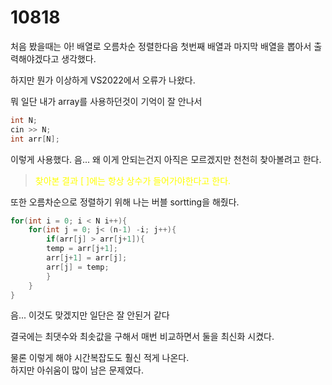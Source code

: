 # 10818
처음 봤을때는 아! 배열로 오름차순 정렬한다음 첫번째 배열과 마지막 배열을 뽑아서 출력해야겠다고 생각했다.

하지만 뭔가 이상하게 VS2022에서 오류가 나왔다.

뭐 일단 내가 array를 사용하던것이 기억이 잘 안나서 
```cpp
int N;
cin >> N;
int arr[N];
```
이렇게 사용했다. 음... 왜 이게 안되는건지 아직은 모르겠지만 천천히 찾아볼려고 한다.
><font color='yellow'> 찾아본 결과 [ ]에는 항상 상수가 들어가야한다고 한다.</font>

또한 오름차순으로 정렬하기 위해 나는 버블 sortting을 해줬다.
```cpp
for(int i = 0; i < N i++){
    for(int j = 0; j< (n-1) -i; j++){
        if(arr[j] > arr[j+1]){
        temp = arr[j+1];
        arr[j+1] = arr[j];
        arr[j] = temp;
        }
    }
}
```
음... 이것도 맞겠지만 일단은 잘 안된거 같다

결국에는 최댓수와 최솟값을 구해서 매번 비교하면서 둘을 최신화 시켰다.

물론 이렇게 해야 시간복잡도도 훨신 적게 나온다.
<br> 하지만 아쉬움이 많이 남은 문제였다.